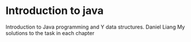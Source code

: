 # Introduction to java
Introduction to Java programming and Y data structures. Daniel Liang
My solutions to the task in each chapter 
